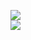 [![](https://img.shields.io/badge/Made%20With-Github%20Spray-lightgrey.svg?style=for-the-badge&logo=github)](https://github.com/Annihil/github-spray#6619)  
[![](https://i.imgur.com/2DrTn0Z.gif)](https://github.com/Annihil/github-spray)